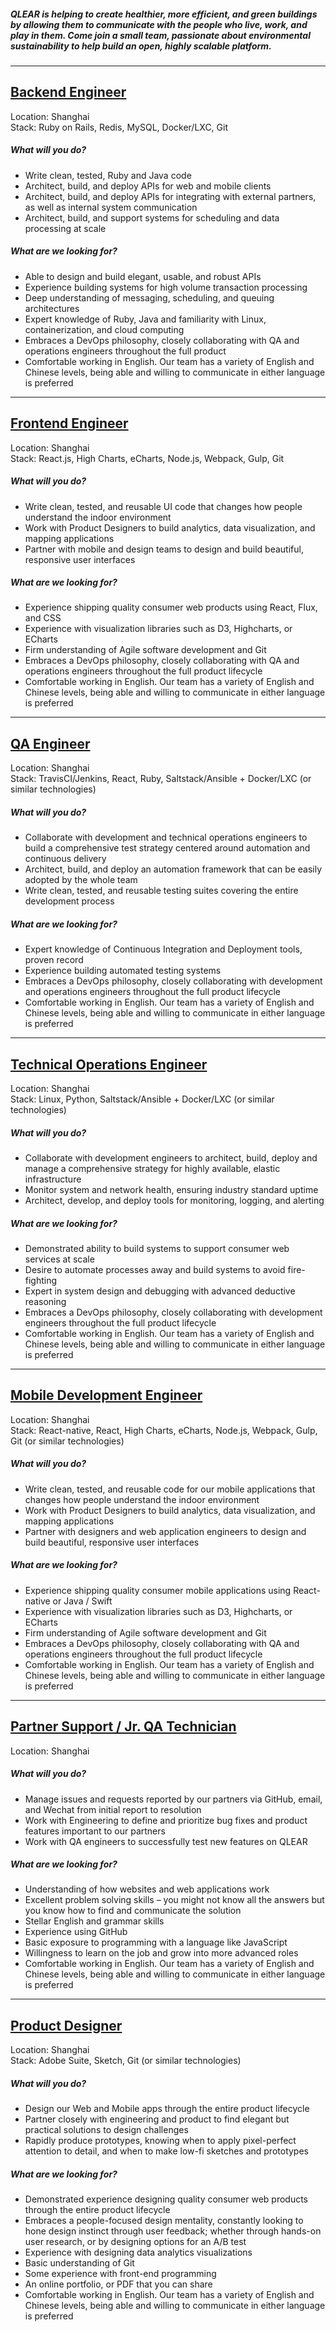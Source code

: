 ##### QLEAR is helping to create healthier, more efficient, and green buildings by allowing them to communicate with the people who live, work, and play in them. Come join a small team, passionate about environmental sustainability to help build an open, highly scalable platform.

---

## [Backend Engineer](https://qlear.peoplehr.net/Pages/JobBoard/Opening.aspx?v=29340108-64af-48d7-b8f2-c2a202a391ef)
Location:  Shanghai  
Stack: Ruby on Rails, Redis, MySQL, Docker/LXC, Git

##### What will you do?
- Write clean, tested, Ruby and Java code
- Architect, build, and deploy APIs for web and mobile clients
- Architect, build, and deploy APIs for integrating with external partners, as well as internal system communication
- Architect, build, and support systems for scheduling and data processing at scale

##### What are we looking for?
- Able to design and build elegant, usable, and robust APIs
- Experience building systems for high volume transaction processing
- Deep understanding of messaging, scheduling, and queuing architectures
- Expert knowledge of Ruby, Java and familiarity with Linux, containerization, and cloud computing
- Embraces a DevOps philosophy, closely collaborating with QA and operations engineers throughout the full product
- Comfortable working in English. Our team has a variety of English and Chinese levels, being able and willing to communicate in either language is preferred

---

## [Frontend Engineer](https://qlear.peoplehr.net/Pages/JobBoard/Opening.aspx?v=8d49ff34-8257-4d54-94e5-c701ac46c6f1)
Location: Shanghai  
Stack: React.js, High Charts, eCharts, Node.js, Webpack, Gulp, Git

##### What will you do?
- Write clean, tested, and reusable UI code that changes how people understand the indoor environment
- Work with Product Designers to build analytics, data visualization, and mapping applications
- Partner with mobile and design teams to design and build beautiful, responsive user interfaces

##### What are we looking for?
- Experience shipping quality consumer web products using React, Flux, and CSS
- Experience with visualization libraries such as D3, Highcharts, or ECharts
- Firm understanding of Agile software development and Git
- Embraces a DevOps philosophy, closely collaborating with QA and operations engineers throughout the full product lifecycle
- Comfortable working in English. Our team has a variety of English and Chinese levels, being able and willing to communicate in either language is preferred

---

## [QA Engineer](https://qlear.peoplehr.net/Pages/JobBoard/Opening.aspx?v=b153ccdf-8e39-4b43-9ff6-6d58bf43e495)
Location: Shanghai  
Stack: TravisCI/Jenkins, React, Ruby, Saltstack/Ansible + Docker/LXC (or similar technologies)

##### What will you do?
- Collaborate with development and technical operations engineers to build a comprehensive test strategy centered around automation and continuous delivery
-  Architect, build, and deploy an automation framework that can be easily adopted by the whole team
- Write clean, tested, and reusable testing suites covering the entire development process

##### What are we looking for?
- Expert knowledge of Continuous Integration and Deployment tools, proven record
- Experience building automated testing systems
- Embraces a DevOps philosophy, closely collaborating with development and operations engineers throughout the full product lifecycle
- Comfortable working in English. Our team has a variety of English and Chinese levels, being able and willing to communicate in either language is preferred

---

## [Technical Operations Engineer]( https://qlear.peoplehr.net/Pages/JobBoard/Opening.aspx?v=f40231bf-1c00-4f8e-8502-d0e66223dc52)
Location: Shanghai  
Stack: Linux, Python, Saltstack/Ansible + Docker/LXC (or similar technologies)

##### What will you do?
- Collaborate with development engineers to architect, build, deploy and manage a comprehensive strategy for highly available, elastic infrastructure
- Monitor system and network health, ensuring industry standard uptime
- Architect, develop, and deploy tools for monitoring, logging, and alerting

##### What are we looking for?
- Demonstrated ability to build systems to support consumer web services at scale
- Desire to automate processes away and build systems to avoid fire-fighting
- Expert in system design and debugging with advanced deductive reasoning
- Embraces a DevOps philosophy, closely collaborating with development engineers throughout the full product lifecycle
- Comfortable working in English. Our team has a variety of English and Chinese levels, being able and willing to communicate in either language is preferred

---

## [Mobile Development Engineer](https://qlear.peoplehr.net/Pages/JobBoard/Opening.aspx?v=40d07cbd-9d2c-438e-9fb6-72ff087ede0e)
Location: Shanghai  
Stack: React-native, React, High Charts, eCharts, Node.js, Webpack, Gulp, Git (or similar technologies)

##### What will you do?
- Write clean, tested, and reusable code for our mobile applications that changes how people understand the indoor environment
- Work with Product Designers to build analytics, data visualization, and mapping applications
- Partner with designers and web application engineers to design and build beautiful, responsive user interfaces

##### What are we looking for?
- Experience shipping quality consumer mobile applications using React-native or Java / Swift
- Experience with visualization libraries such as D3, Highcharts, or ECharts
- Firm understanding of Agile software development and Git
- Embraces a DevOps philosophy, closely collaborating with QA and operations engineers throughout the full product lifecycle
- Comfortable working in English. Our team has a variety of English and Chinese levels, being able and willing to communicate in either language is preferred

---

## [Partner Support / Jr. QA Technician](https://qlear.peoplehr.net/Pages/JobBoard/Opening.aspx?v=b235a497-70d7-4236-9048-3faa08b6f071)
Location: Shanghai

##### What will you do?
- Manage issues and requests reported by our partners via GitHub, email, and Wechat from initial report to resolution
- Work with Engineering to define and prioritize bug fixes and product features important to our partners
- Work with QA engineers to successfully test new features on QLEAR

##### What are we looking for?
- Understanding of how websites and web applications work
- Excellent problem solving skills – you might not know all the answers but you know how to find and communicate the solution
- Stellar English and grammar skills
- Experience using GitHub
- Basic exposure to programming with a language like JavaScript
- Willingness to learn on the job and grow into more advanced roles
- Comfortable working in English. Our team has a variety of English and Chinese levels, being able and willing to communicate in either language is preferred

---

## [Product Designer](https://qlear.peoplehr.net/Pages/JobBoard/Opening.aspx?v=14f76773-4ea3-4643-99da-f02945221bbf)
Location: Shanghai  
Stack: Adobe Suite, Sketch, Git (or similar technologies)

##### What will you do?
- Design our Web and Mobile apps through the entire product lifecycle
- Partner closely with engineering and product to find elegant but practical solutions to design challenges
- Rapidly produce prototypes, knowing when to apply pixel-perfect attention to detail, and when to make low-fi sketches and prototypes

##### What are we looking for?
- Demonstrated experience designing quality consumer web products through the entire product lifecycle
- Embraces a people-focused design mentality, constantly looking to hone design instinct through user feedback; whether through hands-on user research, or by designing options for an A/B test
- Experience with designing data analytics visualizations
- Basic understanding of Git
- Some experience with front-end programming
- An online portfolio, or PDF that you can share
- Comfortable working in English. Our team has a variety of English and Chinese levels, being able and willing to communicate in either language is preferred
